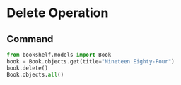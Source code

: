 # Delete Operation
## Command
```python
from bookshelf.models import Book
book = Book.objects.get(title="Nineteen Eighty-Four")
book.delete()
Book.objects.all()
